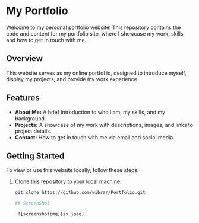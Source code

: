 # My Portfolio

Welcome to my personal portfolio website! This repository contains the code and content for my portfolio site, where I showcase my work, skills, and how to get in touch with me.


## Overview

This website serves as my online portfol
io, designed to introduce myself, display my projects, and provide my work experience.

## Features

- **About Me:** A brief introduction to who I am, my skills, and my background.
- **Projects:** A showcase of my work with descriptions, images, and links to project details.
- **Contact:** How to get in touch with me via email and social media.

## Getting Started

To view or use this website locally, follow these steps:

1. Clone this repository to your local machine.
   ```bash
   git clone https://github.com/wibrar/Portfolio.git

   ## ScreenSHot

    ![screenshotimg][ss.jpeg]